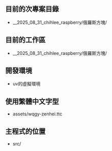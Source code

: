 ## 目前的次專案目錄
- __2025_08_31_chihlee_raspberry/俄羅斯方塊/

## 目前的工作區
- __2025_08_31_chihlee_raspberry/俄羅斯方塊/

## 開發環境
- uv的虛擬環境

## 使用繁體中文字型
- assets/wqgy-zenhei.ttc

## 主程式的位置

- src/